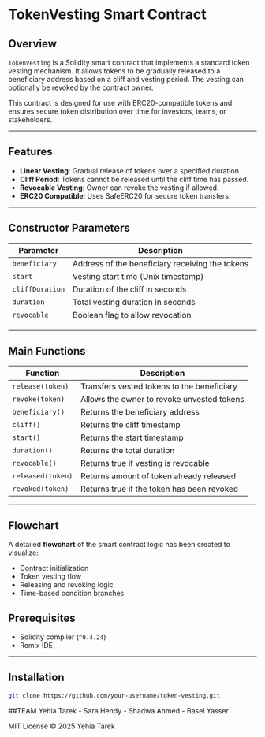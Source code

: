 # TokenVesting Smart Contract

## Overview

`TokenVesting` is a Solidity smart contract that implements a standard token vesting mechanism. It allows tokens to be gradually released to a beneficiary address based on a cliff and vesting period. The vesting can optionally be revoked by the contract owner.

This contract is designed for use with ERC20-compatible tokens and ensures secure token distribution over time for investors, teams, or stakeholders.

---

## Features

- **Linear Vesting**: Gradual release of tokens over a specified duration.
- **Cliff Period**: Tokens cannot be released until the cliff time has passed.
- **Revocable Vesting**: Owner can revoke the vesting if allowed.
- **ERC20 Compatible**: Uses SafeERC20 for secure token transfers.

---

## Constructor Parameters

| Parameter        | Description                                           |
|------------------|-------------------------------------------------------|
| `beneficiary`    | Address of the beneficiary receiving the tokens       |
| `start`          | Vesting start time (Unix timestamp)                  |
| `cliffDuration`  | Duration of the cliff in seconds                      |
| `duration`       | Total vesting duration in seconds                     |
| `revocable`      | Boolean flag to allow revocation                      |

---

## Main Functions

| Function         | Description                                           |
|------------------|-------------------------------------------------------|
| `release(token)` | Transfers vested tokens to the beneficiary            |
| `revoke(token)`  | Allows the owner to revoke unvested tokens            |
| `beneficiary()`  | Returns the beneficiary address                       |
| `cliff()`        | Returns the cliff timestamp                           |
| `start()`        | Returns the start timestamp                           |
| `duration()`     | Returns the total duration                            |
| `revocable()`    | Returns true if vesting is revocable                  |
| `released(token)`| Returns amount of token already released              |
| `revoked(token)` | Returns true if the token has been revoked            |

---

## Flowchart

A detailed **flowchart** of the smart contract logic has been created to visualize:

- Contract initialization
- Token vesting flow
- Releasing and revoking logic
- Time-based condition branches


## Prerequisites

- Solidity compiler (`^0.4.24`)
- Remix IDE

---

## Installation

```bash
git clone https://github.com/your-username/token-vesting.git
```

##TEAM
Yehia Tarek - 
Sara Hendy - 
Shadwa Ahmed - 
Basel Yasser


MIT License © 2025 Yehia Tarek
